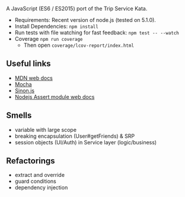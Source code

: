 A JavaScript (ES6 / ES2015) port of the Trip Service Kata.

* Requirements: Recent version of node.js (tested on 5.1.0). 
* Install Dependencies: `npm install`
* Run tests with file watching for fast feedback: `npm test -- --watch`
* Coverage `npm run coverage`
    *  Then open `coverage/lcov-report/index.html` 

## Useful links
- [MDN web docs](https://developer.mozilla.org/en-US/docs/Web/JavaScript)
- [Mocha](http://mochajs.org/#assertions)
- [Sinon.js](http://sinonjs.org/releases/v3.2.1/stubs/)
- [Nodejs Assert module web docs](https://nodejs.org/api/assert.html#assert_assert_deepequal_actual_expected_message)

## Smells
- variable with large scope
- breaking encapsulation (User#getFriends) & SRP
- session objects (UI/Auth) in Service layer (logic/business)

## Refactorings
- extract and override
- guard conditions 
- dependency injection
